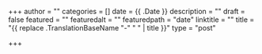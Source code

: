 +++
author = ""
categories = []
date = {{ .Date }}
description = ""
draft = false
featured = ""
featuredalt = ""
featuredpath = "date"
linktitle = ""
title = "{{ replace .TranslationBaseName "-" " " | title }}"
type = "post"

+++
